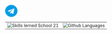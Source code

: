 <div id="badges">
  <a href="https://t.me/yaroslavevg" target="_blank">
    <img src="misc/images/telegram.png" width="40" height="40" alt="Перейти в Telegram"/>
  </a>
</div>

<table>
  <tr>
    <td>
      <img height="195px" alt="Skills lerned School 21" src="http://yaroslavevg.ru:32456/generate_graph_school21?theme=dark" />
    </td>
    <td>
      <img height="195px" alt="Github Languages" src="http://yaroslavevg.ru:35879/top-langs/?username=yaroslavevg&layout=compact&langs_count=80&theme=vision-friendly-dark" />
    </td>
  </tr>
</table>
